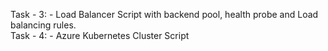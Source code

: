 Task - 3: - Load Balancer Script with backend pool, health probe and Load balancing rules.<br />
Task - 4: - Azure Kubernetes Cluster Script
